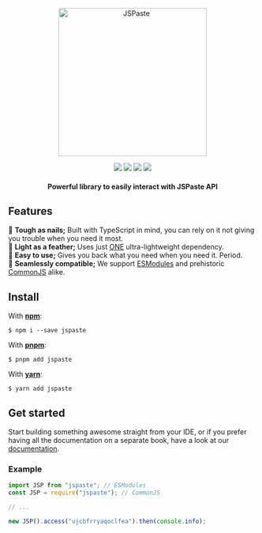 <div align="center">
<a href="https://jspaste.ml/"><img alt="JSPaste" height="300" src="https://static.geo.inetol.net/media/jspaste.avif"/></a>

[![](https://flat.badgen.net/npm/v/jspaste)](https://www.npmjs.com/package/jspaste)
[![](https://flat.badgen.net/npm/dt/jspaste)](https://www.npmjs.com/package/jspaste)
[![](https://flat.badgen.net/packagephobia/install/jspaste)](https://packagephobia.com/result?p=jspaste)
[![](https://flat.badgen.net/bundlephobia/minzip/jspaste)](https://bundlephobia.com/package/jspaste)

#### Powerful library to easily interact with JSPaste API

</div>

## Features

🔸 **Tough as nails;** Built with TypeScript in mind, you can rely on it not giving you trouble when you need it most. \
🔸 **Light as a feather;** Uses just [ONE](https://wikipedia.org/wiki/1) ultra-lightweight dependency. \
🔸 **Easy to use;** Gives you back what you need when you need it. Period. \
🔸 **Seamlessly compatible;** We support [ESModules](https://nodejs.org/api/esm.html#modules-ecmascript-modules) and
prehistoric [CommonJS](https://nodejs.org/api/modules.html#modules-commonjs-modules) alike.

## Install

With [**npm**](https://github.com/npm/cli):

```
$ npm i --save jspaste
```

With [**pnpm**](https://github.com/pnpm/pnpm):

```
$ pnpm add jspaste
```

With [**yarn**](https://github.com/yarnpkg/berry):

```
$ yarn add jspaste
```

## Get started

Start building something awesome straight from your IDE, or if you prefer having all the documentation on a separate
book, have a look at our [documentation](https://paka.dev/npm/jspaste).

### Example

```js
import JSP from "jspaste"; // ESModules
const JSP = require("jspaste"); // CommonJS
```

```js
// ...

new JSP().access("ujcbfrryaqoclfea").then(console.info);
```